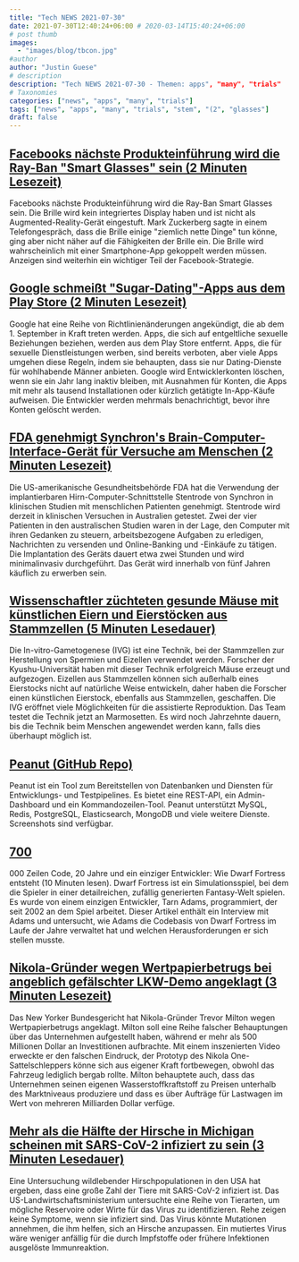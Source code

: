 ```yaml
---
title: "Tech NEWS 2021-07-30"
date: 2021-07-30T12:40:24+06:00 # 2020-03-14T15:40:24+06:00
# post thumb
images:
  - "images/blog/tbcon.jpg"
#author
author: "Justin Guese"
# description
description: "Tech NEWS 2021-07-30 - Themen: apps", "many", "trials"
# Taxonomies
categories: ["news", "apps", "many", "trials"]
tags: ["news", "apps", "many", "trials", "stem", "(2", "glasses"]
draft: false
---
```


## [Facebooks nächste Produkteinführung wird die Ray-Ban "Smart Glasses" sein (2 Minuten Lesezeit)](https://www.theverge.com/2021/7/29/22599599/facebook-ray-ban-smart-glasses-next-product-launch-specs)

 Facebooks nächste Produkteinführung wird die Ray-Ban Smart Glasses sein. Die Brille wird kein integriertes Display haben und ist nicht als Augmented-Reality-Gerät eingestuft. Mark Zuckerberg sagte in einem Telefongespräch, dass die Brille einige "ziemlich nette Dinge" tun könne, ging aber nicht näher auf die Fähigkeiten der Brille ein. Die Brille wird wahrscheinlich mit einer Smartphone-App gekoppelt werden müssen. Anzeigen sind weiterhin ein wichtiger Teil der Facebook-Strategie.

## [Google schmeißt "Sugar-Dating"-Apps aus dem Play Store (2 Minuten Lesezeit)](https://www.theverge.com/2021/7/29/22599561/google-play-store-sugar-daddy-apps-dormant-developer-accounts-policy-change)

 Google hat eine Reihe von Richtlinienänderungen angekündigt, die ab dem 1. September in Kraft treten werden. Apps, die sich auf entgeltliche sexuelle Beziehungen beziehen, werden aus dem Play Store entfernt. Apps, die für sexuelle Dienstleistungen werben, sind bereits verboten, aber viele Apps umgehen diese Regeln, indem sie behaupten, dass sie nur Dating-Dienste für wohlhabende Männer anbieten. Google wird Entwicklerkonten löschen, wenn sie ein Jahr lang inaktiv bleiben, mit Ausnahmen für Konten, die Apps mit mehr als tausend Installationen oder kürzlich getätigte In-App-Käufe aufweisen. Die Entwickler werden mehrmals benachrichtigt, bevor ihre Konten gelöscht werden.

## [FDA genehmigt Synchron's Brain-Computer-Interface-Gerät für Versuche am Menschen (2 Minuten Lesezeit)](https://www.engadget.com/fda-brain-computer-interface-clinical-trial-synchron-stentrode-190232289.html)

 Die US-amerikanische Gesundheitsbehörde FDA hat die Verwendung der implantierbaren Hirn-Computer-Schnittstelle Stentrode von Synchron in klinischen Studien mit menschlichen Patienten genehmigt. Stentrode wird derzeit in klinischen Versuchen in Australien getestet. Zwei der vier Patienten in den australischen Studien waren in der Lage, den Computer mit ihren Gedanken zu steuern, arbeitsbezogene Aufgaben zu erledigen, Nachrichten zu versenden und Online-Banking und -Einkäufe zu tätigen. Die Implantation des Geräts dauert etwa zwei Stunden und wird minimalinvasiv durchgeführt. Das Gerät wird innerhalb von fünf Jahren käuflich zu erwerben sein.

## [Wissenschaftler züchteten gesunde Mäuse mit künstlichen Eiern und Eierstöcken aus Stammzellen (5 Minuten Lesedauer)](https://singularityhub.com/2021/07/27/scientists-bred-healthy-mice-using-artificial-eggs-and-ovaries-made-from-stem-cells/)

 Die In-vitro-Gametogenese (IVG) ist eine Technik, bei der Stammzellen zur Herstellung von Spermien und Eizellen verwendet werden. Forscher der Kyushu-Universität haben mit dieser Technik erfolgreich Mäuse erzeugt und aufgezogen. Eizellen aus Stammzellen können sich außerhalb eines Eierstocks nicht auf natürliche Weise entwickeln, daher haben die Forscher einen künstlichen Eierstock, ebenfalls aus Stammzellen, geschaffen. Die IVG eröffnet viele Möglichkeiten für die assistierte Reproduktion. Das Team testet die Technik jetzt an Marmosetten. Es wird noch Jahrzehnte dauern, bis die Technik beim Menschen angewendet werden kann, falls dies überhaupt möglich ist.

## [Peanut (GitHub Repo)](https://github.com/Clivern/Peanut)

 Peanut ist ein Tool zum Bereitstellen von Datenbanken und Diensten für Entwicklungs- und Testpipelines. Es bietet eine REST-API, ein Admin-Dashboard und ein Kommandozeilen-Tool. Peanut unterstützt MySQL, Redis, PostgreSQL, Elasticsearch, MongoDB und viele weitere Dienste. Screenshots sind verfügbar.

## [700](https://stackoverflow.blog/2021/07/28/700000-lines-of-code-20-years-and-one-developer-how-dwarf-fortress-is-built/)

000 Zeilen Code, 20 Jahre und ein einziger Entwickler: Wie Dwarf Fortress entsteht (10 Minuten lesen). Dwarf Fortress ist ein Simulationsspiel, bei dem die Spieler in einer detailreichen, zufällig generierten Fantasy-Welt spielen. Es wurde von einem einzigen Entwickler, Tarn Adams, programmiert, der seit 2002 an dem Spiel arbeitet. Dieser Artikel enthält ein Interview mit Adams und untersucht, wie Adams die Codebasis von Dwarf Fortress im Laufe der Jahre verwaltet hat und welchen Herausforderungen er sich stellen musste.

## [Nikola-Gründer wegen Wertpapierbetrugs bei angeblich gefälschter LKW-Demo angeklagt (3 Minuten Lesezeit)](https://www.theverge.com/2021/7/29/22599726/nikola-founder-securities-fraud-charge-milton)

 Das New Yorker Bundesgericht hat Nikola-Gründer Trevor Milton wegen Wertpapierbetrugs angeklagt. Milton soll eine Reihe falscher Behauptungen über das Unternehmen aufgestellt haben, während er mehr als 500 Millionen Dollar an Investitionen aufbrachte. Mit einem inszenierten Video erweckte er den falschen Eindruck, der Prototyp des Nikola One-Sattelschleppers könne sich aus eigener Kraft fortbewegen, obwohl das Fahrzeug lediglich bergab rollte. Milton behauptete auch, dass das Unternehmen seinen eigenen Wasserstoffkraftstoff zu Preisen unterhalb des Marktniveaus produziere und dass es über Aufträge für Lastwagen im Wert von mehreren Milliarden Dollar verfüge.

## [Mehr als die Hälfte der Hirsche in Michigan scheinen mit SARS-CoV-2 infiziert zu sein (3 Minuten Lesedauer)](https://arstechnica.com/science/2021/07/over-half-the-deer-in-michigan-seem-to-have-been-exposed-to-sars-cov-2/)

 Eine Untersuchung wildlebender Hirschpopulationen in den USA hat ergeben, dass eine große Zahl der Tiere mit SARS-CoV-2 infiziert ist. Das US-Landwirtschaftsministerium untersuchte eine Reihe von Tierarten, um mögliche Reservoire oder Wirte für das Virus zu identifizieren. Rehe zeigen keine Symptome, wenn sie infiziert sind. Das Virus könnte Mutationen annehmen, die ihm helfen, sich an Hirsche anzupassen. Ein mutiertes Virus wäre weniger anfällig für die durch Impfstoffe oder frühere Infektionen ausgelöste Immunreaktion.

